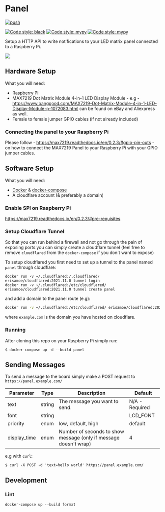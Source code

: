 # Panel
[![push](https://github.com/maxisme/panel/actions/workflows/push.yml/badge.svg?branch=master)](https://github.com/maxisme/panel/actions/workflows/push.yml) 

[![Code style: black](https://img.shields.io/badge/black-000000.svg)](https://github.com/psf/black)
[![Code style: mypy](https://img.shields.io/badge/mypy-000000.svg)](https://readthedocs.org/projects/mypy/)
[![Code style: mypy](https://img.shields.io/badge/flake8-000000.svg)](https://flake8.pycqa.org/en/latest/)


Setup a HTTP API to write notifications to your LED matrix panel connected to a Raspberry Pi.

![](https://user-images.githubusercontent.com/16902919/142736756-118a5ae4-cbf7-43c8-b1f8-93c1ff9b3c98.gif)

## Hardware Setup
What you will need:
 - Raspberry Pi
 - MAX7219 Dot Matrix Module 4-in-1 LED Display Module - e.g - https://www.banggood.com/MAX7219-Dot-Matrix-Module-4-in-1-LED-Display-Module-p-1072083.html can be found on eBay and Aliexpress as well.
 - Female to female jumper GPIO cables (if not already included)

### Connecting the panel to your Raspberry Pi 
Please follow - https://max7219.readthedocs.io/en/0.2.3/#gpio-pin-outs - on how to connect the MAX7219 Panel to your 
Raspberry Pi with your GPIO jumper cables.

## Software Setup
What you will need:
 - [Docker](https://get.docker.com/) & [docker-compose](https://pypi.org/project/docker-compose/)
 - A cloudflare account (& preferably a domain)

### Enable SPI on Raspberry Pi
https://max7219.readthedocs.io/en/0.2.3/#pre-requisites

### Setup Cloudflare Tunnel
So that you can run behind a firewall and not go through the pain of exposing ports you can simply create a 
cloudflare tunnel (feel free to remove `cloudflared` from the `docker-compose` if you don't want to expose) 

To setup cloudflared you first need to set up a tunnel to the panel named `panel` through cloudflare:
```
docker run -v ~/.cloudflared:/.cloudflared/ erisamoe/cloudflared:2021.11.0 tunnel login
docker run -v ~/.cloudflared:/etc/cloudflared/ erisamoe/cloudflared:2021.11.0 tunnel create panel
```
and add a domain to the panel route (e.g):
```bash
docker run -v ~/.cloudflared:/etc/cloudflared/ erisamoe/cloudflared:2021.11.0 tunnel route dns panel panel.example.com
```
where `example.com` is the domain you have hosted on cloudflare.

### Running
After cloning this repo on your Raspberry Pi simply run:
```
$ docker-compose up -d --build panel
```

## Sending Messages
To send a message to the board simply make a POST request to `https://panel.example.com/`

| Parameter | Type   | Description                   | Default  |
|-----------|--------|-------------------------------|----------|
| text      | string | The message you want to send. | N/A - Required |
| font      | string |                               | LCD_FONT |
| priority  | enum   | low, default, high            | default  |
| display_time   | enum   | Number of seconds to show message (only if message doesn't wrap)            | 4  |

e.g with `curl`:
```
$ curl -X POST -d 'text=hello world' https://panel.example.com/
```

## Development
### Lint
```
docker-compose up --build format
```
